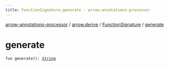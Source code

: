 ```yaml
---
title: FunctionSignature.generate - arrow-annotations-processor
---
```


[arrow-annotations-processor](../../index.html) / [arrow.derive](../index.html) / [FunctionSignature](index.html) / [generate](./generate.html)

# generate

`fun generate(): `[`String`](https://kotlinlang.org/api/latest/jvm/stdlib/kotlin/-string/index.html)